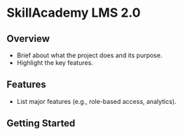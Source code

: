 # SkillAcademy LMS 2.0

## Overview
- Brief about what the project does and its purpose.
- Highlight the key features.

## Features
- List major features (e.g., role-based access, analytics).

## Getting Started




